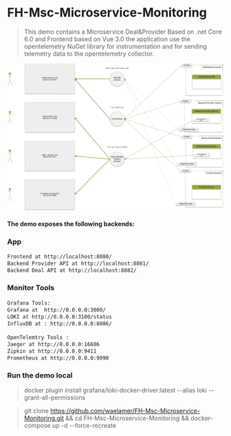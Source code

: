 # FH-Msc-Microservice-Monitoring

> This demo contains a Microservice Deal&Provider Based on .net Core 6.0 and Frontend based on Vue 3.0 the application  use the opentelemetry NuGet library for  instrumentation and for sending telemetry data to the opentelemetry collector.

<img src="Docs/Architect.jpg" alt="DealstoreWeb Monitoring tools" title="DealstoreWeb Monitoring tools">

#### The demo exposes the following backends:

### App   


    Frontend at http://localhost:8080/
    Backend Provider API at http://localhost:8081/
    Backend Deal API at http://localhost:8082/


  

### Monitor Tools
    Grafana Tools:
    Grafana at  http://0.0.0.0:3000/
    LOKI at http://0.0.0.0:3100/status
    InfluxDB at : http://0.0.0.0:8086/

    OpenTelemtry Tools :
    Jaeger at http://0.0.0.0:16686
    Zipkin at http://0.0.0.0:9411
    Prometheus at http://0.0.0.0:9090

### Run the demo local

> docker plugin install grafana/loki-docker-driver:latest --alias loki --grant-all-permissions


> git clone https://github.com/waelamer/FH-Msc-Microservice-Monitoring.git && cd FH-Msc-Microservice-Monitoring && docker-compose up -d --force-recreate 



